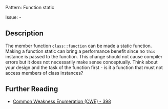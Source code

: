 Pattern: Function static

Issue: -

## Description

The member function `class::function` can be made a static function. Making a function static can bring a performance benefit since no `this` instance is passed to the function. This change should not cause compiler errors but it does not necessarily make sense conceptually. Think about your design and the task of the function first - is it a function that must not access members of class instances?

## Further Reading

* [Common Weakness Enumeration (CWE) - 398](https://cwe.mitre.org/data/definitions/398.html)